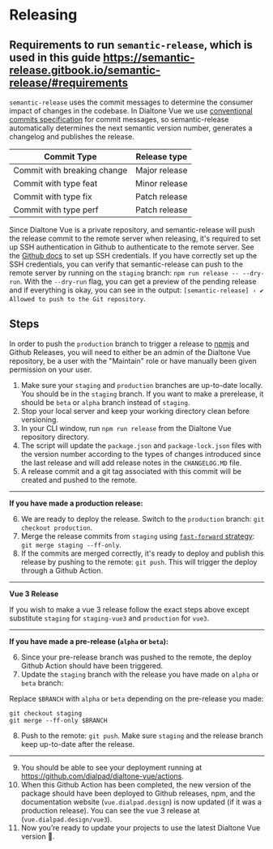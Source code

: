 # Releasing

## Requirements to run `semantic-release`, which is used in this guide https://semantic-release.gitbook.io/semantic-release/#requirements

`semantic-release` uses the commit messages to determine the consumer impact of changes in the codebase. In Dialtone Vue we use [conventional commits specification](https://www.conventionalcommits.org/en/v1.0.0/#specification) for commit messages, so semantic-release automatically determines the next semantic version number, generates a changelog and publishes the release.

| Commit Type | Release type           |
| ------------- |:-------------:|
| Commit with breaking change     | Major release |
| Commit with type feat      | Minor release      |
| Commit with type fix | Patch release      |
| Commit with type perf | Patch release      |

Since Dialtone Vue is a private repository, and semantic-release will push the release commit to the remote server when releasing,
it's required to set up SSH authentication in Github to authenticate to the remote server. See the [Github docs](https://docs.github.com/en/authentication/connecting-to-github-with-ssh/about-ssh) to set up SSH credentials.
If you have correctly set up the SSH credentials, you can verify that semantic-release can push to the remote server by running on the `staging` branch: `npm run release -- --dry-run`.
With the `--dry-run` flag, you can get a preview of the pending release and if everything is okay, you can see in the output: `[semantic-release] › ✔  Allowed to push to the Git repository`.

## Steps

In order to push the `production` branch to trigger a release to [npmjs](https://npmjs.com) and Github Releases, you will need to either be an admin of the Dialtone Vue repository, be a user with the "Maintain" role or have manually been given permission on your user.

1. Make sure your `staging` and `production` branches are up-to-date locally. You should be in the `staging` branch. If you want to make a prerelease, it should be `beta` or `alpha` branch instead of `staging`.
2. Stop your local server and keep your working directory clean before versioning.
3. In your CLI window, run `npm run release` from the Dialtone Vue repository directory.
4. The script will update the `package.json` and `package-lock.json` files with the version number according to the types of changes introduced since the last release and will add release notes in the `CHANGELOG.MD` file.
5. A release commit and a git tag associated with this commit will be created and pushed to the remote.

---

**If you have made a production release:**

6. We are ready to deploy the release. Switch to the `production` branch: `git checkout production`.
7. Merge the release commits from `staging` using [`fast-forward` strategy](https://git-scm.com/docs/git-merge#Documentation/git-merge.txt---ff-only): `git merge staging --ff-only`.
8. If the commits are merged correctly, it's ready to deploy and publish this release by pushing to the remote: `git push`. This will trigger the deploy through a Github Action.

---

**Vue 3 Release**

If you wish to make a vue 3 release follow the exact steps above except substitute `staging` for `staging-vue3` and `production` for `vue3`.

---

**If you have made a pre-release (`alpha` or `beta`):**

6. Since your pre-release branch was pushed to the remote, the deploy Github Action should have been triggered.
7. Update the `staging` branch with the release you have made on `alpha` or `beta` branch:

Replace `$BRANCH` with `alpha` or `beta` depending on the pre-release you made:
```
git checkout staging
git merge --ff-only $BRANCH
```
8. Push to the remote: `git push`. Make sure `staging` and the release branch keep up-to-date after the release.

---

9. You should be able to see your deployment running at https://github.com/dialpad/dialtone-vue/actions.
10. When this Github Action has been completed, the new version of the package should have been deployed to Github releases, npm, and the documentation website (`vue.dialpad.design`) is now updated (if it was a production release). You can see the vue 3 release at (`vue.dialpad.design/vue3`).
11. Now you’re ready to update your projects to use the latest Dialtone Vue version 🎉.
